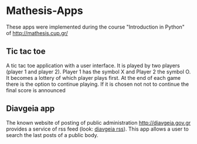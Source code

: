 # Mathesis-Apps

These apps were implemented during the course "Introduction in Python" of http://mathesis.cup.gr/

## Tic tac toe ##
A tic tac toe application with a user interface. It is played by two players (player 1 and player 2). Player 1 has the symbol X and Player 2 the symbol O. It becomes a lottery of which player plays first. At the end of each game there is the option to continue playing. If it is chosen not not to continue the final score is announced

## Diavgeia app ##
The known website of posting of public administration http://diavgeia.gov.gr provides a service of rss feed (look: [diavgeia rss](https://diavgeia.gov.gr/blog/?p=116)). This app allows a user to search the last posts of a public body.
